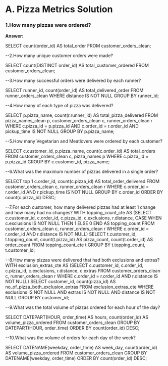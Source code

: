 # A. Pizza Metrics Solution 

### 1.How many pizzas were ordered? ###

**Answer:**

SELECT count(order_id) AS total_order
FROM customer_orders_clean;

--2.How many unique customer orders were made?

SELECT count(DISTINCT order_id) AS total_customer_ordered
FROM customer_orders_clean;

--3.How many successful orders were delivered by each runner?

SELECT runner_id,
       count(order_id) AS total_delivered_order
FROM runner_orders_clean
WHERE distance IS NOT NULL
GROUP BY runner_id;

--4.How many of each type of pizza was delivered?

SELECT p.pizza_name,
       count(r.runner_id) AS total_pizza_delivered
FROM pizza_names_clean p,
     customer_orders_clean c,
     runner_orders_clean r
WHERE c.pizza_id = p.pizza_id
  AND c.order_id = r.order_id
  AND pickup_time IS NOT NULL
GROUP BY p.pizza_name;

--5.How many Vegetarian and Meatlovers were ordered by each customer?

SELECT c.customer_id,
       p.pizza_name,
       count(c.order_id) AS total_orders
FROM customer_orders_clean c,
     pizza_names p
WHERE c.pizza_id = p.pizza_id
GROUP BY c.customer_id,
         pizza_name;

--6.What was the maximum number of pizzas delivered in a single order?

SELECT top 1 c.order_id,
           count(c.pizza_id) AS total_order_delivered
FROM customer_orders_clean c,
     runner_orders_clean r
WHERE c.order_id = r.order_id
  AND r.pickup_time IS NOT NULL
GROUP BY c.order_id
ORDER BY count(c.pizza_id) DESC;

--7.For each customer, how many delivered pizzas had at least 1 change and how many had no changes?
WITH topping_count_cte AS
  (SELECT c.customer_id,
          c.order_id,
          c.pizza_id,
          c.exclusions,
          r.distance,
          CASE
              WHEN c.exclusions IS NOT NULL THEN 1
              ELSE 0
          END AS topping_count
   FROM customer_orders_clean c,
        runner_orders_clean r
   WHERE c.order_id = r.order_id
     AND r.distance IS NOT NULL)
SELECT t.customer_id,
       t.topping_count,
       count(t.pizza_id) AS pizza_count,
       count(t.order_id) AS order_count
FROM topping_count_cte t
GROUP BY t.topping_count,
         t.customer_id;

--8.How many pizzas were delivered that had both exclusions and extras?
 WITH exclusion_extras_cte AS
  (SELECT c.customer_id,
          c.order_id,
          c.pizza_id,
          c.exclusions,
          r.distance,
          c.extras
   FROM customer_orders_clean c,
        runner_orders_clean r
   WHERE c.order_id = r.order_id
     AND r.distance IS NOT NULL)
SELECT customer_id,
       count(pizza_id) AS no_of_pizza_both_exclusion_extras
FROM exclusion_extras_cte
WHERE exclusions IS NOT NULL
  AND extras IS NOT NULL
  AND distance IS NOT NULL
GROUP BY customer_id;

--9.What was the total volume of pizzas ordered for each hour of the day?

SELECT DATEPART(HOUR, order_time) AS hours,
       count(order_id) AS volume_pizza_ordered
FROM customer_orders_clean
GROUP BY DATEPART(HOUR, order_time)
ORDER BY count(order_id) DESC;

--10.What was the volume of orders for each day of the week?

SELECT DATENAME(weekday, order_time) AS week_day,
       count(order_id) AS volume_pizza_ordered
FROM customer_orders_clean
GROUP BY DATENAME(weekday, order_time)
ORDER BY count(order_id) DESC;
